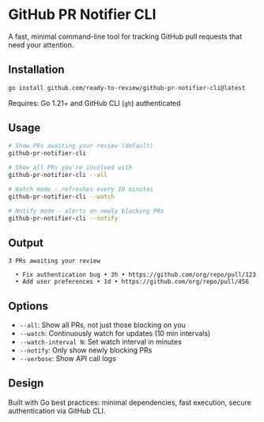 # GitHub PR Notifier CLI

A fast, minimal command-line tool for tracking GitHub pull requests that need your attention.

## Installation

```bash
go install github.com/ready-to-review/github-pr-notifier-cli@latest
```

Requires: Go 1.21+ and GitHub CLI (`gh`) authenticated

## Usage

```bash
# Show PRs awaiting your review (default)
github-pr-notifier-cli

# Show all PRs you're involved with  
github-pr-notifier-cli --all

# Watch mode - refreshes every 10 minutes
github-pr-notifier-cli --watch

# Notify mode - alerts on newly blocking PRs
github-pr-notifier-cli --notify
```

## Output

```
3 PRs awaiting your review

  • Fix authentication bug • 3h • https://github.com/org/repo/pull/123
  • Add user preferences • 1d • https://github.com/org/repo/pull/456
```

## Options

- `--all`: Show all PRs, not just those blocking on you
- `--watch`: Continuously watch for updates (10 min intervals)
- `--watch-interval N`: Set watch interval in minutes
- `--notify`: Only show newly blocking PRs
- `--verbose`: Show API call logs

## Design

Built with Go best practices: minimal dependencies, fast execution, secure authentication via GitHub CLI.